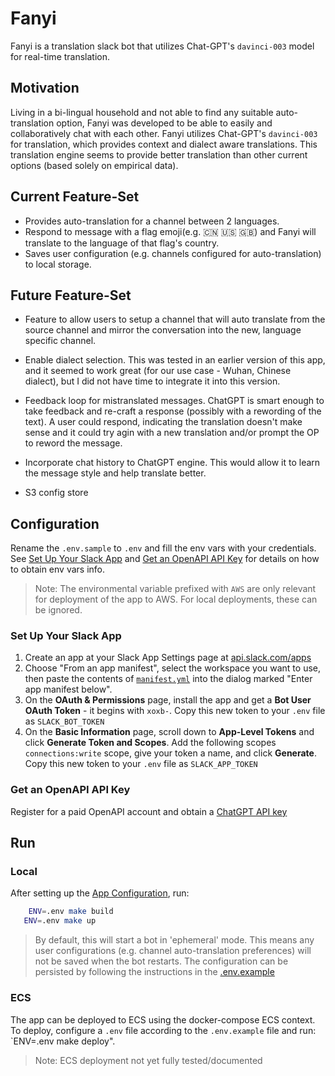 # Fanyi

Fanyi is a translation slack bot that utilizes Chat-GPT's `davinci-003` model for real-time translation.

## Motivation

Living in a bi-lingual household and not able to find any suitable auto-translation option, Fanyi was developed to be able to easily and collaboratively chat with each other. Fanyi utilizes Chat-GPT's `davinci-003` for translation, which provides context and dialect aware translations. This translation engine seems to provide better translation than other current options (based solely on empirical data).

## Current Feature-Set

- Provides auto-translation for a channel between 2 languages.
- Respond to message with a flag emoji(e.g. 🇨🇳 🇺🇸 🇬🇧) and Fanyi will translate to the language of that flag's country.
- Saves user configuration (e.g. channels configured for auto-translation) to local storage.

## Future Feature-Set

- Feature to allow users to setup a channel that will auto translate from the source channel and mirror the conversation into the new, language specific channel.

- Enable dialect selection. This was tested in an earlier version of this app, and it seemed to work great (for our use case - Wuhan, Chinese dialect), but I did not have time to integrate it into this version.

- Feedback loop for mistranslated messages. ChatGPT is smart enough to take feedback and re-craft a response (possibly with a rewording of the text). A user could respond, indicating the translation doesn't make sense and it could try agin with a new translation and/or prompt the OP to reword the message.

- Incorporate chat history to ChatGPT engine. This would allow it to learn the message style and help translate better.

- S3 config store

## Configuration

Rename the `.env.sample` to `.env` and fill the env vars with your credentials. See [Set Up Your Slack App](#set-up-your-slack-app) and  [Get an OpenAPI API Key](#get-an-openapi-api-key) for details on how to obtain env vars info.

> Note: The environmental variable prefixed with `AWS` are only relevant for deployment of the app to AWS. For local deployments, these can be ignored.

### Set Up Your Slack App

1. Create an app at your Slack App Settings page at [api.slack.com/apps](https://api.slack.com/apps)
2. Choose "From an app manifest", select the workspace you want to use, then paste the contents of [`manifest.yml`](./manifest.yml) into the dialog marked "Enter app manifest below".
3. On the **OAuth & Permissions** page, install the app and get a **Bot User OAuth Token** - it begins with `xoxb-`. Copy this new token to your `.env` file as `SLACK_BOT_TOKEN`
4. On the **Basic Information** page, scroll down to **App-Level Tokens** and click **Generate Token and Scopes**. Add the following scopes `connections:write` scope, give your token a name, and click **Generate**. Copy this new token to your `.env` file as `SLACK_APP_TOKEN`

### Get an OpenAPI API Key

Register for a paid OpenAPI account and obtain a [ChatGPT API key](https://beta.openai.com/account/api-keys)

## Run

### Local

After setting up the [App Configuration](#configuration), run:

```sh
    ENV=.env make build
   ENV=.env make up
```

> By default, this will start a bot in 'ephemeral' mode. This means any user configurations (e.g. channel auto-translation preferences) will not be saved when the bot restarts. The configuration can be persisted by following the instructions in the [.env.example](.env.example)

### ECS

The app can be deployed to ECS using the docker-compose ECS context. To deploy, configure a `.env` file according to the `.env.example` file and run: `ENV=.env make deploy".

> Note: ECS deployment not yet fully tested/documented
